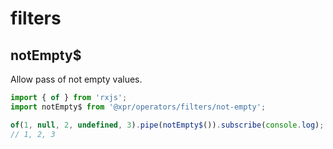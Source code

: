 # filters

## notEmpty$
Allow pass of not empty values.

```typescript
import { of } from 'rxjs';
import notEmpty$ from '@xpr/operators/filters/not-empty';

of(1, null, 2, undefined, 3).pipe(notEmpty$()).subscribe(console.log);
// 1, 2, 3

```
